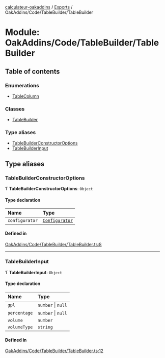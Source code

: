 [calculateur-oakaddins](../README.md) / [Exports](../modules.md) / OakAddins/Code/TableBuilder/TableBuilder

# Module: OakAddins/Code/TableBuilder/TableBuilder

## Table of contents

### Enumerations

- [TableColumn](../enums/oakaddins_code_tablebuilder_tablebuilder.tablecolumn.md)

### Classes

- [TableBuilder](../classes/oakaddins_code_tablebuilder_tablebuilder.tablebuilder.md)

### Type aliases

- [TableBuilderConstructorOptions](oakaddins_code_tablebuilder_tablebuilder.md#tablebuilderconstructoroptions)
- [TableBuilderInput](oakaddins_code_tablebuilder_tablebuilder.md#tablebuilderinput)

## Type aliases

### TableBuilderConstructorOptions

Ƭ **TableBuilderConstructorOptions**: `Object`

#### Type declaration

| Name | Type |
| :------ | :------ |
| `configurator` | [`Configurator`](../classes/lib_configurator.configurator.md) |

#### Defined in

[OakAddins/Code/TableBuilder/TableBuilder.ts:8](https://github.com/P0ulpy/Configurateur-OakAddins/blob/6c35e95/src/OakAddins/Code/TableBuilder/TableBuilder.ts#L8)

___

### TableBuilderInput

Ƭ **TableBuilderInput**: `Object`

#### Type declaration

| Name | Type |
| :------ | :------ |
| `gpl` | `number` \| ``null`` |
| `percentage` | `number` \| ``null`` |
| `volume` | `number` |
| `volumeType` | `string` |

#### Defined in

[OakAddins/Code/TableBuilder/TableBuilder.ts:12](https://github.com/P0ulpy/Configurateur-OakAddins/blob/6c35e95/src/OakAddins/Code/TableBuilder/TableBuilder.ts#L12)
